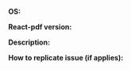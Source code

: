 <!-- Love react-pdf? Please consider supporting our collective:
👉  https://opencollective.com/react-pdf/donate -->

**OS:**

**React-pdf version:**

**Description:**

**How to replicate issue (if applies):**
